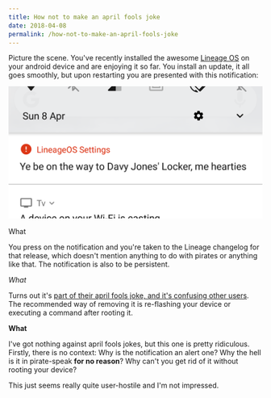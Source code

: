 ```yaml
---
title: How not to make an april fools joke
date: 2018-04-08
permalink: /how-not-to-make-an-april-fools-joke
---
```


Picture the scene. You've recently installed the awesome [Lineage OS](https://www.lineageos.org/)
on your android device and are enjoying it so far. You install an update, it all goes smoothly, but
upon restarting you are presented with this notification:

![](./notification.png)

What

You press on the notification and you're taken to the Lineage changelog for that release, which doesn't mention anything to
do with pirates or anything like that. The notification is also to be persistent.

*What*

Turns out it's [part of their april fools joke, and it's confusing other users](https://forum.xda-developers.com/lineage/help/lineage-os-message-update-t3772397).
The recommended way of removing it is re-flashing your device or executing a command after rooting it.

**What**

I've got nothing against april fools jokes, but this one is pretty ridiculous. Firstly, there is no context: Why is the
notification an alert one? Why the hell is it in pirate-speak **for no reason**? Why can't you get rid of it without
rooting your device?

This just seems really quite user-hostile and I'm not impressed.